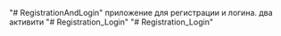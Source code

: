 "# RegistrationAndLogin" 
приложение для регистрации и логина. два активити 
"# Registration_Login" 
"# Registration_Login" 
